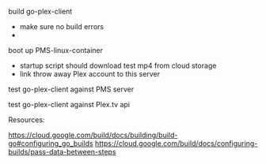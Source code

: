 build go-plex-client
- make sure no build errors
-


boot up PMS-linux-container
- startup script should download test mp4 from cloud storage
- link throw away Plex account to this server

test go-plex-client against PMS server

test go-plex-client against Plex.tv api

Resources:

https://cloud.google.com/build/docs/building/build-go#configuring_go_builds
https://cloud.google.com/build/docs/configuring-builds/pass-data-between-steps